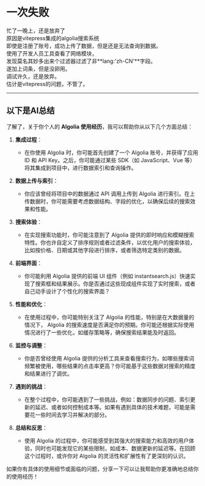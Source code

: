 # 一次失败
忙了一晚上，还是放弃了<br/>
原因是vitepress集成的algolia搜索系统<br/>
即使是注册了账号，成功上传了数据，但是还是无法查询到数据。<br/>
使用了开发人员工具查看了网络模块，<br/>
发现莫名其妙多出来个过滤器过滤了非**lang:'zh-CN'**字段。<br/>
遂加上词条，但是没卵用。<br/>
调试许久，还是放弃。<br/>
估计是vitepress的问题，不管了。<br/>

---
## 以下是AI总结
了解了，关于你个人的 **Algolia 使用经历**，我可以帮助你从以下几个方面总结：

1. **集成过程**：
   - 在你使用 Algolia 时，你可能首先创建了一个 Algolia 账号，并获得了应用 ID 和 API Key。之后，你可能通过某些 SDK（如 JavaScript、Vue 等）将其集成到项目中，进行数据索引和查询操作。
   
2. **数据上传与索引**：
   - 你应该曾经将项目中的数据通过 API 调用上传到 Algolia 进行索引。在上传数据时，你可能需要考虑数据结构、字段的优化，以确保后续的搜索效果和性能。

3. **搜索体验**：
   - 在实现搜索功能时，你可能注意到了 Algolia 提供的即时响应和模糊搜索特性。你也许自定义了排序规则或者过滤条件，以优化用户的搜索体验，比如按价格、日期或其他字段进行排序，或者筛选特定类别的数据。

4. **前端界面**：
   - 你可能利用 Algolia 提供的前端 UI 组件（例如 instantsearch.js）快速实现了搜索框和结果展示。你是否通过这些现成组件实现了实时搜索，或者自己动手设计了个性化的搜索界面？

5. **性能和优化**：
   - 在使用过程中，你可能特别关注了 Algolia 的性能，特别是在大数据量的情况下， Algolia 的搜索速度是否满足你的预期。你可能还根据实际使用情况进行了一些优化，如缓存策略等，确保搜索结果能及时返回。

6. **监控与调整**：
   - 你是否曾经使用 Algolia 提供的分析工具来查看搜索行为，如哪些搜索词频繁被使用，哪些结果的点击率更高？你可能基于这些数据对搜索的精度和结果进行了调优。

7. **遇到的挑战**：
   - 在整个过程中，你可能遇到了一些挑战，例如：数据同步的问题、索引更新的延迟、或者如何控制成本等。如果有遇到具体的技术难题，可能是需要花一些时间去学习并解决的部分。

8. **总结和反思**：
   - 使用 Algolia 的过程中，你可能感受到其强大的搜索能力和高效的用户体验，同时也可能发现它的某些限制，如成本、数据更新的延迟等。在回顾这个过程时，或许你对 Algolia 的灵活性和扩展性有了更深刻的认识。

如果你有具体的使用细节或面临的问题，分享一下可以让我帮助你更准确地总结你的使用经历！